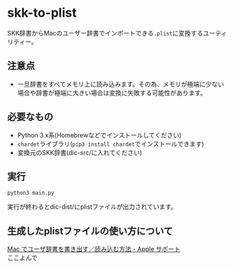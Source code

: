# skk-to-plist

SKK辞書からMacのユーザー辞書でインポートできる`.plist`に変換するユーティリティー。

## 注意点

- 一旦辞書をすべてメモリ上に読み込みます。その為、メモリが極端に少ない場合や辞書が極端に大きい場合は変換に失敗する可能性があります。

## 必要なもの

- Python 3.x系(Homebrewなどでインストールしてください)
- `chardet`ライブラリ(`pip3 install chardet`でインストールできます)
- 変換元のSKK辞書(dic-src/に入れてください)

## 実行

```
python3 main.py
```
実行が終わるとdic-dist/にplistファイルが出力されています。

## 生成したplistファイルの使い方について

[Mac でユーザ辞書を書き出す／読み込む方法 - Apple サポート](https://support.apple.com/ja-jp/HT204006)  
ここよんで